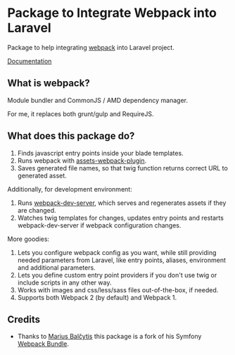 Package to Integrate Webpack into Laravel
====

Package to help integrating [webpack](https://webpack.js.org/) into Laravel project.

[Documentation](https://zquintana.github.io/laravel-webpack/)

What is webpack?
----

Module bundler and CommonJS / AMD dependency manager.

For me, it replaces both grunt/gulp and RequireJS.

What does this package do?
----

1. Finds javascript entry points inside your blade templates.
2. Runs webpack with [assets-webpack-plugin](https://github.com/sporto/assets-webpack-plugin).
3. Saves generated file names, so that twig function returns correct URL to generated asset.

Additionally, for development environment:

1. Runs [webpack-dev-server](https://webpack.js.org/configuration/dev-server/), which serves and regenerates assets if they are changed.
2. Watches twig templates for changes, updates entry points and
restarts webpack-dev-server if webpack configuration changes.

More goodies:
1. Lets you configure webpack config as you want, while still providing needed parameters from Laravel, like
entry points, aliases, environment and additional parameters.
2. Lets you define custom entry point providers if you don't use twig or include scripts in any other way.
3. Works with images and css/less/sass files out-of-the-box, if needed.
4. Supports both Webpack 2 (by default) and Webpack 1.

Credits
-------

- Thanks to [Marius Balčytis](https://github.com/mariusbalcytis) this package is a fork 
of his Symfony [Webpack Bundle](https://github.com/mariusbalcytis/webpack-bundle).
